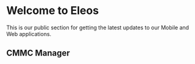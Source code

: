 # Welcome to Eleos

This is our public section for getting the latest updates to our Mobile and Web applications.

## CMMC Manager
